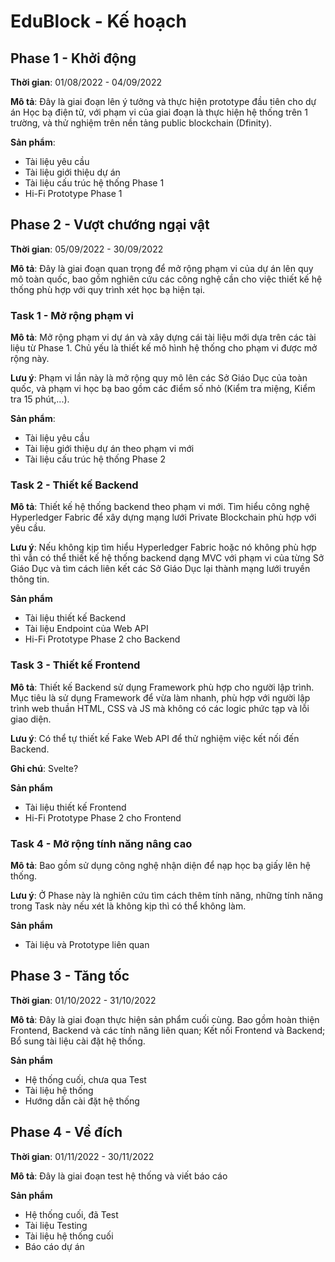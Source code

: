 # EduBlock - Kế hoạch

## Phase 1 - Khởi động

**Thời gian**: 01/08/2022 - 04/09/2022

**Mô tả**: Đây là giai đoạn lên ý tưởng và thực hiện prototype đầu tiên cho dự án Học bạ điện tử, với phạm vi của giai đoạn là thực hiện hệ thống trên 1 trường, và thử nghiệm trên nền tảng public blockchain (Dfinity).

**Sản phẩm**:
* Tài liệu yêu cầu
* Tài liệu giới thiệu dự án
* Tài liệu cấu trúc hệ thống Phase 1
* Hi-Fi Prototype Phase 1

## Phase 2 - Vượt chướng ngại vật

**Thời gian**: 05/09/2022 - 30/09/2022

**Mô tả**: Đây là giai đoạn quan trọng để mở rộng phạm vi của dự án lên quy mô toàn quốc, bao gồm nghiên cứu các công nghệ cần cho việc thiết kế hệ thống phù hợp với quy trình xét học bạ hiện tại.

### Task 1 - Mở rộng phạm vi

**Mô tả**: Mở rộng phạm vi dự án và xây dựng cái tài liệu mới dựa trên các tài liệu từ Phase 1. Chủ yếu là thiết kế mô hình hệ thống cho phạm vi được mở rộng này.

**Lưu ý**: Phạm vi lần này là mở rộng quy mô lên các Sở Giáo Dục của toàn quốc, và phạm vi học bạ bao gồm các điểm số nhỏ (Kiểm tra miệng, Kiểm tra 15 phút,...).

**Sản phẩm**:
* Tài liệu yêu cầu
* Tài liệu giới thiệu dự án theo phạm vi mới
* Tài liệu cấu trúc hệ thống Phase 2

### Task 2 - Thiết kế Backend

**Mô tả**: Thiết kế hệ thống backend theo phạm vi mới. Tìm hiểu công nghệ Hyperledger Fabric để xây dựng mạng lưới Private Blockchain phù hợp với yêu cầu.

**Lưu ý**: Nếu không kịp tìm hiểu Hyperledger Fabric hoặc nó không phù hợp thì vẫn có thể thiết kế hệ thống backend dạng MVC với phạm vi của từng Sở Giáo Dục và tìm cách liên kết các Sở Giáo Dục lại thành mạng lưới truyền thông tin.

**Sản phẩm**
* Tài liệu thiết kế Backend
* Tài liệu Endpoint của Web API
* Hi-Fi Prototype Phase 2 cho Backend

### Task 3 - Thiết kế Frontend

**Mô tả**: Thiết kế Backend sử dụng Framework phù hợp cho người lập trình. Mục tiêu là sử dụng Framework để vừa làm nhanh, phù hợp với người lập trình web thuần HTML, CSS và JS mà không có các logic phức tạp và lỗi giao diện.

**Lưu ý**: Có thể tự thiết kế Fake Web API để thử nghiệm việc kết nối đến Backend.

**Ghi chú**: Svelte?

**Sản phẩm**
* Tài liệu thiết kế Frontend
* Hi-Fi Prototype Phase 2 cho Frontend

### Task 4 - Mở rộng tính năng nâng cao

**Mô tả**: Bao gồm sử dụng công nghệ nhận diện để nạp học bạ giấy lên hệ thống.

**Lưu ý**: Ở Phase này là nghiên cứu tìm cách thêm tính năng, những tính năng trong Task này nếu xét là không kịp thì có thể không làm.

**Sản phẩm**
* Tài liệu và Prototype liên quan

## Phase 3 - Tăng tốc

**Thời gian**: 01/10/2022 - 31/10/2022

**Mô tả**: Đây là giai đoạn thực hiện sản phẩm cuối cùng. Bao gồm hoàn thiện Frontend, Backend và các tính năng liên quan; Kết nối Frontend và Backend; Bổ sung tài liệu cài đặt hệ thống.

**Sản phẩm**
* Hệ thống cuối, chưa qua Test
* Tài liệu hệ thống
* Hướng dẫn cài đặt hệ thống

## Phase 4 - Về đích

**Thời gian**: 01/11/2022 - 30/11/2022

**Mô tả**: Đây là giai đoạn test hệ thống và viết báo cáo

**Sản phẩm**
* Hệ thống cuối, đã Test
* Tài liệu Testing
* Tài liệu hệ thống cuối
* Báo cáo dự án